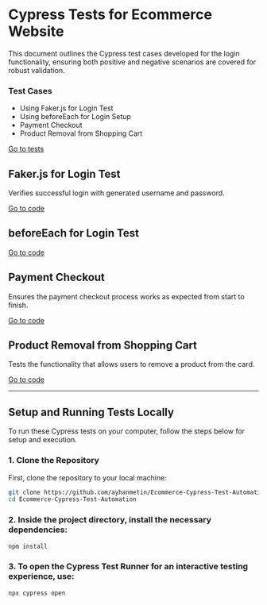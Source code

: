 # Cypress Tests for Ecommerce Website

This document outlines the Cypress test cases developed for the login functionality, ensuring both positive and negative scenarios are covered for robust validation.

### Test Cases

- Using Faker.js for Login Test
- Using beforeEach for Login Setup
- Payment Checkout
- Product Removal from Shopping Cart

[Go to tests](https://github.com/ayhanmetin/Ecommerce-Cypress-Test-Automation/tree/main/cypress/e2e/E-commerce_Test_File)

## Faker.js for Login Test

Verifies successful login with generated username and password.

[Go to code](https://github.com/ayhanmetin/Ecommerce-Cypress-Test-Automation/blob/main/cypress/e2e/E-commerce_Test_File/Fakerjs_Login_Test.cy.js)

## beforeEach for Login Test

[Go to code](https://github.com/ayhanmetin/Ecommerce-Cypress-Test-Automation/blob/main/cypress/e2e/E-commerce_Test_File/Login_BeforeEach.cy.js)

## Payment Checkout

Ensures the payment checkout process works as expected from start to finish.

[Go to code](https://github.com/ayhanmetin/Ecommerce-Cypress-Test-Automation/blob/main/cypress/e2e/E-commerce_Test_File/Payment_Checkout.cy.js)

## Product Removal from Shopping Cart

Tests the functionality that allows users to remove a product from the card.

[Go to code](https://github.com/ayhanmetin/Ecommerce-Cypress-Test-Automation/blob/main/cypress/e2e/E-commerce_Test_File/Remove_Card.cy.js)

---

## Setup and Running Tests Locally

To run these Cypress tests on your computer, follow the steps below for setup and execution.

### 1. Clone the Repository

First, clone the repository to your local machine:

```bash
git clone https://github.com/ayhanmetin/Ecommerce-Cypress-Test-Automation
cd Ecommerce-Cypress-Test-Automation
```

### 2. Inside the project directory, install the necessary dependencies:

```bash
npm install
```

### 3. To open the Cypress Test Runner for an interactive testing experience, use:

```bash
npx cypress open
```
